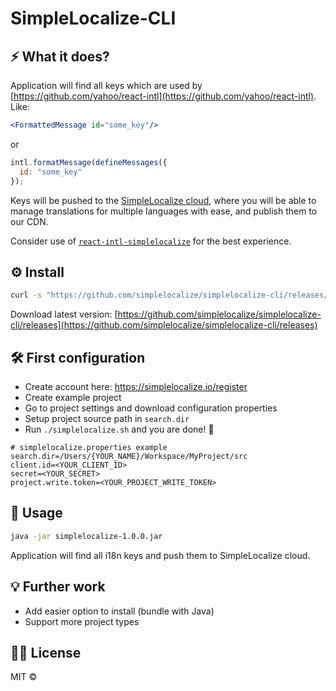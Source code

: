 # SimpleLocalize-CLI 

## ⚡️ What it does?

Application will find all keys which are used by [https://github.com/yahoo/react-intl](https://github.com/yahoo/react-intl).
Like:
```jsx
<FormattedMessage id="some_key"/>
```
or 
```js
intl.formatMessage(defineMessages({
  id: "some_key"
});
```
Keys will be pushed to the [SimpleLocalize cloud](https://app.simplelocalize.io/login), where you will be able to manage translations for multiple languages with ease, and publish them to our CDN.

Consider use of [`react-intl-simplelocalize`](https://github.com/simplelocalize/react-intl-simplelocalize) for the best experience. 

## ⚙️ Install

```bash
curl -s "https://github.com/simplelocalize/simplelocalize-cli/releases/download/0.0.0/simplelocalize" | bash
```
Download latest version:
[https://github.com/simplelocalize/simplelocalize-cli/releases](https://github.com/simplelocalize/simplelocalize-cli/releases)

## 🛠 First configuration

- Create account here: https://simplelocalize.io/register
- Create example project
- Go to project settings and download configuration properties
- Setup project source path in `search.dir` 
- Run `./simplelocalize.sh` and you are done! 💃

```properties
# simplelocalize.properties example
search.dir=/Users/{YOUR_NAME}/Workspace/MyProject/src
client.id=<YOUR_CLIENT_ID>
secret=<YOUR_SECRET>
project.write.token=<YOUR_PROJECT_WRITE_TOKEN>
```

## 🚀 Usage

```bash
java -jar simplelocalize-1.0.0.jar
```
Application will find all i18n keys and push them to SimpleLocalize cloud.

## 💡 Further work

- Add easier option to install (bundle with Java)
- Support more project types

## 👩‍⚖️ License

MIT © [](https://github.com/)
